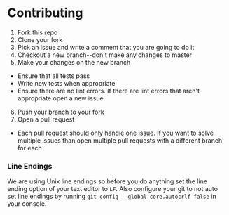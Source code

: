 # Contributing

1. Fork this repo
2. Clone your fork
3. Pick an issue and write a comment that you are going to do it
4. Checkout a new branch--don't make any changes to master
5. Make your changes on the new branch
  * Ensure that all tests pass
  * Write new tests when appropriate
  * Ensure there are no lint errors. If there are lint errors that aren't appropriate open a new issue.
6. Push your branch to your fork
7. Open a pull request
  * Each pull request should only handle one issue. If you want to solve multiple issues than open multiple pull requests with a different branch for each
  


### Line Endings
We are using Unix line endings so before you do anything set the line ending option of your text editor to `LF`. Also configure your git to not auto set line endings by running `git config --global core.autocrlf false` in your console.
